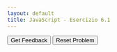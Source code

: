 ```yaml
---
layout: default
title: JavaScript - Esercizio 6.1
---
```


<div id="js_es1-6-sortableTrash" class="sortable-code"></div> 
<div id="js_es1-6-sortable" class="sortable-code"></div> 
<div style="clear:both;"></div> 
<p> 
    <input id="js_es1-6-feedbackLink" value="Get Feedback" type="button" /> 
    <input id="js_es1-6-newInstanceLink" value="Reset Problem" type="button" /> 
</p> 
<script type="text/javascript"> 
(function(){
  var initial = "function confrontaMinoreUguale(x, y) {\n" +
    "  if (x &lt;= y) {\n" +
    "    console.log(`${x} è minore o uguale a ${y}`);\n" +
    "  } else {\n" +
    "    console.log(`${x} è maggiore di ${y}`);\n" +
    "  }\n" +
    "}\n" +
    "// Esempi\n" +
    "confrontaMinoreUguale(3, 10);\n" +
    "confrontaMinoreUguale(12, 4);\n" +
    "function bool confrontaMinoreUguale(x, y) { #distractor";
  var parsonsPuzzle = new ParsonsWidget({
    "sortableId": "js_es1-6-sortable",
    "max_wrong_lines": 10,
    "grader": ParsonsWidget._graders.LineBasedGrader,
    "exec_limit": 2500,
    "can_indent": true,
    "x_indent": 50,
    "lang": "en",
    "show_feedback": true,
    "trashId": "js_es1-6-sortableTrash"
  });
  parsonsPuzzle.init(initial);
  parsonsPuzzle.shuffleLines();
  $("#js_es1-6-newInstanceLink").click(function(event){ 
      event.preventDefault(); 
      parsonsPuzzle.shuffleLines(); 
  }); 
  $("#js_es1-6-feedbackLink").click(function(event){ 
      event.preventDefault(); 
      parsonsPuzzle.getFeedback(); 
  }); 
})(); 
</script>